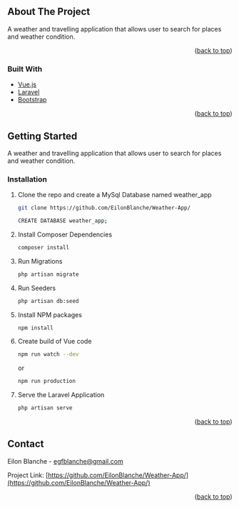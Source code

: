 <div id="top"></div>








<!-- ABOUT THE PROJECT -->
## About The Project


A weather and travelling application that allows user to search for places and weather condition.

<p align="right">(<a href="#top">back to top</a>)</p>



### Built With

* [Vue.js](https://vuejs.org/)
* [Laravel](https://laravel.com)
* [Bootstrap](https://getbootstrap.com)

<p align="right">(<a href="#top">back to top</a>)</p>



<!-- GETTING STARTED -->
## Getting Started
A weather and travelling application that allows user to search for places and weather condition.

### Installation

1. Clone the repo and create a MySql Database named weather_app
   ```sh
   git clone https://github.com/EilonBlanche/Weather-App/
   ```
   ```sh
   CREATE DATABASE weather_app;
   ```
2. Install Composer Dependencies
   ```sh
   composer install
   ```
3. Run Migrations
   ```sh
   php artisan migrate
   ```
4. Run Seeders
   ```sh
   php artisan db:seed
   ```
5. Install NPM packages
   ```sh
   npm install
   ```
6. Create build of Vue code
   ```sh
   npm run watch --dev
   ```
   or
   ```sh
   npm run production
   ```
7. Serve the Laravel Application
   ```sh
   php artisan serve
   ```
<p align="right">(<a href="#top">back to top</a>)</p>


## Contact

Eilon Blanche - egfblanche@gmail.com

Project Link: [https://github.com/EilonBlanche/Weather-App/](https://github.com/EilonBlanche/Weather-App/)

<p align="right">(<a href="#top">back to top</a>)</p>
